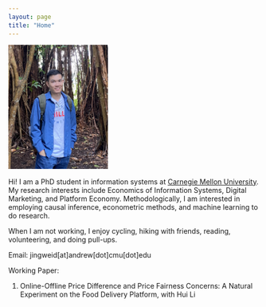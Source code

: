 ```yaml
---
layout: page
title: "Home"
---
```


<img src="/assets/JingweiDaiPic4.jpg" width="200px" /> 


Hi! I am a PhD student in information systems at [Carnegie Mellon University](https://www.cmu.edu/).  My research interests include Economics of Information Systems, Digital Marketing, and Platform Economy. Methodologically, I am interested in employing causal inference, econometric methods, and machine learning to do research.

When I am not working, I enjoy cycling, hiking with friends, reading, volunteering, and doing pull-ups.

Email: jingweid[at]andrew[dot]cmu[dot]edu

Working Paper:

1. Online-Offline Price Difference and Price Fairness Concerns: A Natural Experiment on the Food Delivery Platform, with Hui Li


